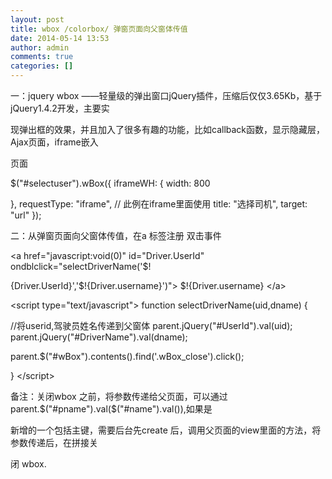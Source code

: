 ```yaml
---
layout: post
title: wbox /colorbox/ 弹窗页面向父窗体传值
date: 2014-05-14 13:53
author: admin
comments: true
categories: []
---
```

一：jquery wbox ——轻量级的弹出窗口jQuery插件，压缩后仅仅3.65Kb，基于jQuery1.4.2开发，主要实

现弹出框的效果，并且加入了很多有趣的功能，比如callback函数，显示隐藏层，Ajax页面，iframe嵌入

页面

$("#selectuser").wBox({
iframeWH: { width: 800

},
requestType: "iframe", // 此例在iframe里面使用
title: "选择司机",
target: "url"
});

二：从弹窗页面向父窗体传值，在a 标签注册 双击事件

&lt;a href="javascript:void(0)" id="Driver.UserId" ondblclick="selectDriverName('$!

{Driver.UserId}','$!{Driver.username}')"&gt; $!{Driver.username} &lt;/a&gt;

&lt;script type="text/javascript"&gt;
function selectDriverName(uid,dname) {

//将userid,驾驶员姓名传递到父窗体
parent.jQuery("#UserId").val(uid);
parent.jQuery("#DriverName").val(dname);

parent.$("#wBox").contents().find('.wBox_close').click();

}
&lt;/script&gt;

备注：关闭wbox 之前，将参数传递给父页面，可以通过parent.$("#pname").val($("#name").val()),如果是

新增的一个包括主键，需要后台先create 后，调用父页面的view里面的方法，将参数传递后，在拼接关

闭 wbox.

